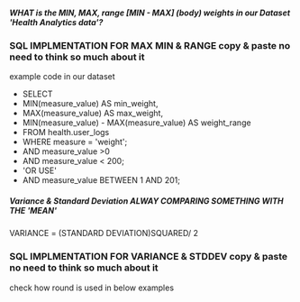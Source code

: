 ##### WHAT is the MIN, MAX,  range [MIN - MAX] (body) weights in our Dataset 'Health Analytics data'?

### SQL IMPLMENTATION FOR MAX MIN & RANGE copy & paste no need to think so much about it


example code in our dataset
- SELECT
- MIN(measure_value) AS min_weight,
- MAX(measure_value) AS max_weight,
- MIN(measure_value) - MAX(measure_value) AS weight_range
- FROM
  health.user_logs
- WHERE measure = 'weight';
- AND measure_value >0
- AND measure_value < 200;
- 'OR USE'
- AND measure_value BETWEEN 1 AND 201;

##### Variance & Standard Deviation ALWAY COMPARING SOMETHING WITH THE 'MEAN'
VARIANCE = (STANDARD DEVIATION)SQUARED/ 2
### SQL IMPLMENTATION FOR VARIANCE & STDDEV copy & paste no need to think so much about it
check how round is used in below examples



